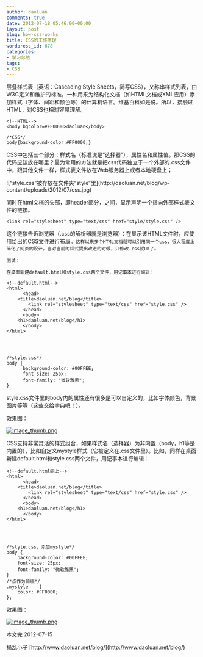 ```yaml
---
author: daoluan
comments: true
date: 2012-07-18 05:46:00+00:00
layout: post
slug: how-css-works
title: CSS的工作原理
wordpress_id: 678
categories:
- 学习总结
tags:
- CSS
---
```


层叠样式表（英语：Cascading Style Sheets，简写CSS），又称串样式列表，由W3C定义和维护的标准，一种用来为结构化文档（如HTML文档或XML应用）添加样式（字体、间距和颜色等）的计算机语言。维基百科如是说。所以，接触过HTML，对CSS也相对容易理解。

    
    <!--HTML-->
    <body bgcolor=#FF0000>daoluan</body>
    
    /*CSS*/
    body{background-color:#FF0000;}


CSS中包括三个部分：样式名（标准说是“选择器”），属性名和属性值。那CSS的代码应该放在哪里？最为常用的方法就是把css代码独立于一个外部的.css文件中，跟其他文件一样，样式表文件放在Web服务器上或者本地硬盘上；

<!-- more -->![“style.css”被存放在文件夹“style”里](http://daoluan.net/blog/wp-content/uploads/2012/07/css.jpg)

同时在html文档的头部，即header部分，<head></head>之间，显示声明一个指向外部样式表文件的链接。

    
    <link rel="stylesheet" type="text/css" href="style/style.css" />


这个链接告诉浏览器（.css的解析器就是浏览器）：在显示该HTML文件时，应使用给出的CSS文件进行布局。`这样以来多个HTML文档就可以引用同一个css，很大程度上简化了网页的设计。当对当前的样式提出改进的时候，只修改.css就OK了。`

`测试：`

`在桌面新建default.html和style.css两个文件，用记事本进行编辑：`

    
    <!--default.html-->
    <html> 
          <head> 
        <title>daoluan.net/blog</title> 
            <link rel="stylesheet" type="text/css" href="style.css" /> 
          </head> 
          <body> 
        <h1>daoluan.net/blog</h1> 
          </body> 
    </html>



    
    /*style.css*/
    body { 
          background-color: #00FFEE; 
          font-size: 25px; 
          font-family: "微软雅黑"; 
    }


style.css文件里的body内的属性还有很多是可以自定义的，比如字体颜色，背景图片等等（这些交给字典吧！）。

效果图：

[![image_thumb.png](http://daoluan.net/blog/wp-content/uploads/2012/07/image_thumb3.png)](http://daoluan.net/blog/wp-content/uploads/2012/07/image_thumb3.png)

CSS支持非常灵活的样式组合，如果样式名（选择器）为非内置（body，h1等是内置的），比如自定义mystyle样式（它被定义在.css文件里）。比如，同样在桌面新建default.html和style.css两个文件，用记事本进行编辑：

    
    <!--default.html同上-->
    <html> 
          <head> 
        <title>daoluan.net/blog</title> 
            <link rel="stylesheet" type="text/css" href="style.css" /> 
          </head> 
          <body> 
        <h1>daoluan.net/blog</h1> 
          </body> 
    </html>



    
    /*style.css，添加mystyle*/
    body {
    	background-color: #00FFEE;
    	font-size: 25px;
    	font-family: "微软雅黑";
    }
    /*点作为前缀*/
    .mystyle	{
    	color: #FF0000;
    };


效果图：

[![image_thumb.png](http://daoluan.net/blog/wp-content/uploads/2012/07/image_thumb4.png)](http://daoluan.net/blog/wp-content/uploads/2012/07/image_thumb4.png)


本文完 2012-07-15

捣乱小子 [http://www.daoluan.net/blog/](http://www.daoluan.net/blog/)
